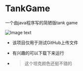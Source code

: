 # TankGame
一个由java程序写的简陋版tank game


![Image text]([https://raw.github.com/yourName/repositpry/master/yourprojectName/img-folder/test.jpg](https://github.com/jackasher36/TankGame/blob/main/image-20240314195650488.png))


+ 该项目仅用于测试GitHub上传文件

+ 有兴趣的可以下载下来运行

+ > 这个坦克颜色还挺不错的
